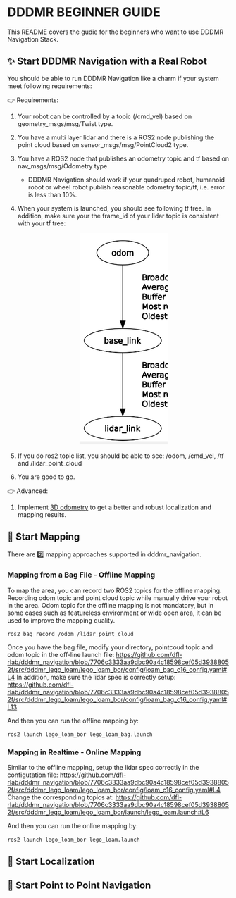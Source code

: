 # DDDMR BEGINNER GUIDE

This README covers the gudie for the beginners who want to use DDDMR Navigation Stack.

## ✨ Start DDDMR Navigation with a Real Robot
You should be able to run DDDMR Navigation like a charm if your system meet following requirements:

👉 Requirements: 
  1. Your robot can be controlled by a topic (/cmd_vel) based on geometry_msgs/msg/Twist type.
  2. You have a multi layer lidar and there is a ROS2 node publishing the point cloud based on sensor_msgs/msg/PointCloud2 type.
  3. You have a ROS2 node that publishes an odometry topic and tf based on nav_msgs/msg/Odometry type.
     
     * DDDMR Navigation should work if your quadruped robot, humanoid robot or wheel robot publish reasonable odometry topic/tf, i.e. error is less than 10%.
  5. When your system is launched, you should see following tf tree. In addition, make sure your the frame_id of your lidar topic is consistent with your tf tree:
      <p align='center'>
        <img src="https://github.com/dfl-rlab/dddmr_documentation_materials/blob/main/dddmr_beginner_guide/tf_requirement.png" width="200" height="480"/>
      </p>
  6. If you do ros2 topic list, you should be able to see: /odom, /cmd_vel, /tf and /lidar_point_cloud
  7. You are good to go.

👉 Advanced:
  1. Implement [3D odometry](https://github.com/dfl-rlab/dddmr_navigation/tree/main/src/dddmr_odom_3d) to get a better and robust localization and mapping results.

## 🚧 Start Mapping
There are 2️⃣ mapping approaches supported in dddmr_navigation.

### Mapping from a Bag File - Offline Mapping
To map the area, you can record two ROS2 topics for the offline mapping. Recording odom topic and point cloud topic while manually drive your robot in the area.
Odom topic for the offline mapping is not mandatory, but in some cases such as featureless environment or wide open area, it can be used to improve the mapping quality.

```
ros2 bag record /odom /lidar_point_cloud
```

Once you have the bag file, modify your directory, pointcoud topic and odom topic in the off-line launch file:
https://github.com/dfl-rlab/dddmr_navigation/blob/7706c3333aa9dbc90a4c18598cef05d39388052f/src/dddmr_lego_loam/lego_loam_bor/config/loam_bag_c16_config.yaml#L4
In addition, make sure the lidar spec is correctly setup:
https://github.com/dfl-rlab/dddmr_navigation/blob/7706c3333aa9dbc90a4c18598cef05d39388052f/src/dddmr_lego_loam/lego_loam_bor/config/loam_bag_c16_config.yaml#L13

And then you can run the offline mapping by:

```
ros2 launch lego_loam_bor lego_loam_bag.launch
```
### Mapping in Realtime - Online Mapping
Similar to the offline mapping, setup the lidar spec correctly in the configutation file:
https://github.com/dfl-rlab/dddmr_navigation/blob/7706c3333aa9dbc90a4c18598cef05d39388052f/src/dddmr_lego_loam/lego_loam_bor/config/loam_c16_config.yaml#L4
Change the corresponding topics at:
https://github.com/dfl-rlab/dddmr_navigation/blob/7706c3333aa9dbc90a4c18598cef05d39388052f/src/dddmr_lego_loam/lego_loam_bor/launch/lego_loam.launch#L6

And then you can run the online mapping by:
```
ros2 launch lego_loam_bor lego_loam.launch
```
## 🚧 Start Localization

## 🚧 Start Point to Point Navigation

